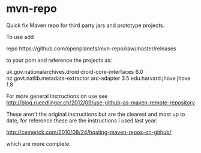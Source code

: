 mvn-repo
========

Quick fix Maven repo for third party jars and prototype projects.

To use add

  <repositories>
  <repository>
		<id>repo</id>
		<url>https://github.com/openplanets/mvn-repo/raw/master/releases</url>
	</repository>
  </repositories>

to your pom and reference the projects as:

<dependency>
  <groupId>uk.gov.nationalarchives.droid</groupId>
	<artifactId>droid-core-interfaces</artifactId>
	<version>6.0</version>
</dependency>
<dependency>
	<groupId>nz.govt.natlib.metadata-extractor</groupId>
	<artifactId>arc-adapter</artifactId>
	<version>3.5</version>
</dependency>
<dependency>
	<groupId>edu.harvard.jhove</groupId>
	<artifactId>jhove</artifactId>
	<version>1.8</version>
</dependency>

For more general instructions on use see http://blog.rueedlinger.ch/2012/09/use-github-as-maven-remote-repository

These aren't the original instructions but are the clearest and most up to date, for reference these are the instructions I used last year:

http://cemerick.com/2010/08/24/hosting-maven-repos-on-github/

which are more complete.